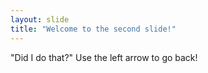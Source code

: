 ```yaml
---
layout: slide
title: "Welcome to the second slide!"
---
```

"Did I do that?"
Use the left arrow to go back!
